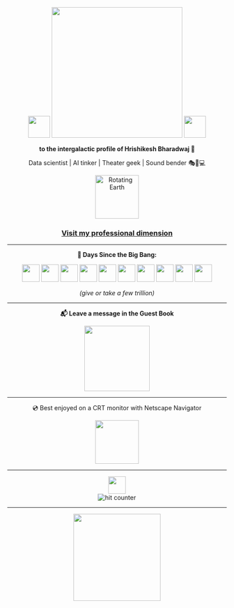 <div align="center">
  <img src="https://github.com/fnky/fnky/raw/fnky/img/fan-1.gif" width="50" />
  <img src="https://github.com/fnky/fnky/raw/fnky/img/welcome-fire.gif" width="300" />
  <img src="https://github.com/fnky/fnky/raw/fnky/img/fan-1.gif" width="50" />
</div>

<div align="center">
  <p><strong>to the intergalactic profile of Hrishikesh Bharadwaj 🌌</strong></p>
  <p>Data scientist | AI tinker | Theater geek | Sound bender 🎭🎵💻</p>
</div>

<div align="center">
  <img src="https://www.animatedimages.org/data/media/152/animated-globe-image-0008.gif" width="100" alt="Rotating Earth" />
</div>

<h3 align="center">
  <a href="https://www.linkedin.com/in/hrishikeshmb/" target="_blank">
    Visit my professional dimension
  </a>
</h3>

---

<div align="center">
  <p><strong>🧠 Days Since the Big Bang:</strong></p>
  <p>
    <!-- 5 -->
    <img src="https://media2.giphy.com/media/3ov9k1lJ0A2o4OQew8/giphy.gif" width="40" />
    <!-- 0 -->
    <img src="https://media.giphy.com/media/DnECgEkpMIQEBXOMRT/giphy.gif" width="40" />
    <!-- 4 -->
    <img src="https://media4.giphy.com/media/v1.Y2lkPTc5MGI3NjExOW5yZmV4cGg4N2FpNHZxYXF4MG5tNGt4ZWYwa2gzc250dDllZGczZCZlcD12MV9pbnRlcm5hbF9naWZfYnlfaWQmY3Q9Zw/l378kmO7gdbXaesXS/giphy.gif" width="40" />
    <!-- 5 -->
    <img src="https://media2.giphy.com/media/3ov9k1lJ0A2o4OQew8/giphy.gif" width="40" />
    <!-- 3 -->
    <img src="https://media4.giphy.com/media/l378kmO7gdbXaesXS/giphy.gif" width="40" />
    <!-- 7 -->
    <img src="https://media1.giphy.com/media/l378atCG9uQQa1Fy8/giphy.gif" width="40" />
    <!-- 9 -->
    <img src="https://media.giphy.com/media/3ov9jN0pX7QuoTP2eY/giphy.gif" width="40" />
    <!-- 4 -->
    <img src="https://media4.giphy.com/media/v1.Y2lkPTc5MGI3NjExOW5yZmV4cGg4N2FpNHZxYXF4MG5tNGt4ZWYwa2gzc250dDllZGczZCZlcD12MV9pbnRlcm5hbF9naWZfYnlfaWQmY3Q9Zw/l378kmO7gdbXaesXS/giphy.gif" width="40" />
    <!-- 8 -->
    <img src="https://media.giphy.com/media/l378cCCKa8W7g7PAk/giphy.gif" width="40" />
    <!-- 0 -->
    <img src="https://media.giphy.com/media/DnECgEkpMIQEBXOMRT/giphy.gif" width="40" />
  </p>
  <p><em>(give or take a few trillion)</em></p>
</div>





---

<div align="center">
  <p><strong>📬 Leave a message in the Guest Book</strong></p>
  <a href="https://github.com/easycase00/easycase00/issues">
    <img src="https://github.com/fnky/fnky/raw/fnky/img/guestbook.gif" width="150" />
  </a>
</div>

---

<div align="center">
  <p>💿 Best enjoyed on a CRT monitor with Netscape Navigator</p>
  <img src="https://github.com/fnky/fnky/raw/fnky/img/ie.jpg" width="100" />
</div>

---

<div align="center">
  <img src="https://github.com/fnky/fnky/raw/fnky/img/coin.gif" width="40" />
  <br>
  <img src="https://profile-counter.glitch.me/easycase00/count.svg" alt="hit counter" />
</div>

---

<div align="center">
  <img src="https://github.com/fnky/fnky/raw/fnky/img/y2k.gif" width="200" />
</div>
